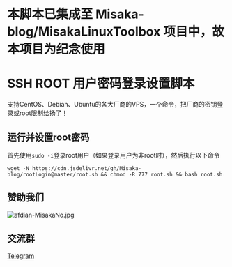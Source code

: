 # 本脚本已集成至 Misaka-blog/MisakaLinuxToolbox 项目中，故本项目为纪念使用

# SSH ROOT 用户密码登录设置脚本

支持CentOS、Debian、Ubuntu的各大厂商的VPS，一个命令，把厂商的密钥登录或root限制给扬了！

## 运行并设置root密码

首先使用`sudo -i`登录root用户（如果登录用户为非root时），然后执行以下命令

```shell
wget -N https://cdn.jsdelivr.net/gh/Misaka-blog/rootLogin@master/root.sh && chmod -R 777 root.sh && bash root.sh
```

## 赞助我们

![afdian-MisakaNo.jpg](https://s2.loli.net/2021/12/25/SimocqwhVg89NQJ.jpg)

## 交流群
[Telegram](https://t.me/misakanetcn)
